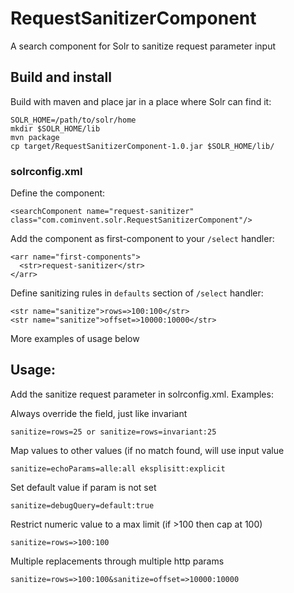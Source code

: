 # RequestSanitizerComponent
A search component for Solr to sanitize request parameter input

## Build and install

Build with maven and place jar in a place where Solr can find it:

    SOLR_HOME=/path/to/solr/home
    mkdir $SOLR_HOME/lib
    mvn package
    cp target/RequestSanitizerComponent-1.0.jar $SOLR_HOME/lib/

### solrconfig.xml

Define the component:

    <searchComponent name="request-sanitizer" class="com.cominvent.solr.RequestSanitizerComponent"/>

Add the component as first-component to your `/select` handler:

    <arr name="first-components">
      <str>request-sanitizer</str>
    </arr>

Define sanitizing rules in `defaults` section of `/select` handler:

    <str name="sanitize">rows=>100:100</str>
    <str name="sanitize">offset=>10000:10000</str>

More examples of usage below

## Usage:
Add the sanitize request parameter in solrconfig.xml. Examples:

Always override the field, just like invariant

    sanitize=rows=25 or sanitize=rows=invariant:25

Map values to other values (if no match found, will use input value

    sanitize=echoParams=alle:all eksplisitt:explicit

Set default value if param is not set

    sanitize=debugQuery=default:true

Restrict numeric value to a max limit (if >100 then cap at 100)

    sanitize=rows=>100:100

Multiple replacements through multiple http params

    sanitize=rows=>100:100&sanitize=offset=>10000:10000


